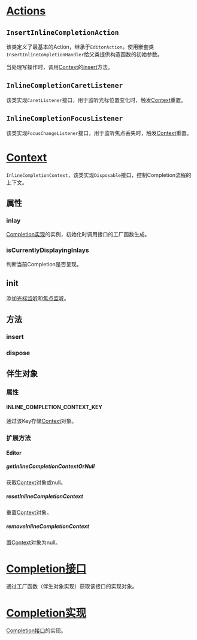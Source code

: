 # [Actions](./Actions.kt)

## `InsertInlineCompletionAction`

该类定义了最基本的Action，继承于`EditorAction`。使用嵌套类`InsertInlineCompletionHandler`给父类提供构造函数的初始参数。

当处理写操作时，调用[Context](#Context)的[insert](#insert)方法。

## `InlineCompletionCaretListener`

该类实现`CaretListener`接口，用于监听光标位置变化时，触发[Context](#Context)重置。

## `InlineCompletionFocusListener`

该类实现`FocusChangeListener`接口，用于监听焦点丢失时，触发[Context](#Context)重置。

# [Context](./InlineCompletionContext.kt)

`InlineCompletionContext`，该类实现`Disposable`接口，控制Completion流程的上下文。

## 属性

### inlay

[Completion实现](#Completion实现)的实例，初始化时调用接口的工厂函数生成。

### isCurrentlyDisplayingInlays

判断当前Completion是否呈现。

## init

添加[光标监听](#InlineCompletionCaretListener)和[焦点监听](#InlineCompletionFocusListener)。

## 方法

### insert

### dispose

## 伴生对象

### 属性

#### INLINE_COMPLETION_CONTEXT_KEY

通过该Key存储[Context](#Context)对象。

### 扩展方法

#### Editor

##### getInlineCompletionContextOrNull

获取[Context](#Context)对象或null。

##### resetInlineCompletionContext

重置[Context](#Context)对象。

##### removeInlineCompletionContext

置[Context](#Context)对象为null。

# [Completion接口](./InlineCompletion.kt)

通过工厂函数（伴生对象实现）获取该接口的实现对象。

# [Completion实现](./EditorInlineInlineCompletion.kt)

[Completion接口](#Completion接口)的实现。